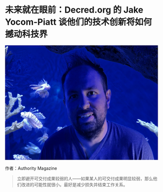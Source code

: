 # 未来就在眼前：Decred.org 的 Jake Yocom-Piatt 谈他们的技术创新将如何撼动科技界

![](img/jyp.png)

作者：Authority Magazine

> 立即避开可交付成果较弱的人——如果某人的可交付成果明显较弱，那么他们改进的可能性就很小。最好是减少损失并结束工作关系。
